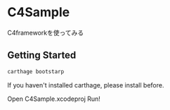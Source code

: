 # C4Sample
C4frameworkを使ってみる

## Getting Started

```bash
carthage bootstarp
```

If you haven't installed carthage, please install before.

Open C4Sample.xcodeproj
Run!

